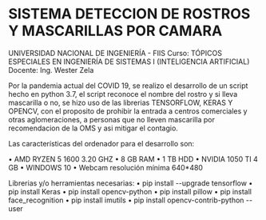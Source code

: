 # SISTEMA DETECCION DE ROSTROS Y MASCARILLAS POR CAMARA
UNIVERSIDAD NACIONAL DE INGENIERÍA - FIIS 
Curso: TÓPICOS ESPECIALES EN INGENIERÍA DE SISTEMAS I (INTELIGENCIA ARTIFICIAL)
Docente: Ing. Wester Zela

Por la pandemia actual del COVID 19, se realizo el desarrollo de un script hecho en python 3.7, el script reconoce el nombre del rostro y si lleva mascarilla o no, se hizo uso de las librerias TENSORFLOW, KERAS Y OPENCV, con el proposito de prohibir la entrada a centros comerciales y otras aglomeraciones, a personas que no lleven mascarilla por recomendacion de la OMS y asi mitigar el contagio.

Las características del ordenador para el desarrollo son:

•	AMD RYZEN 5 1600 3.20 GHZ
•	8 GB RAM
•	1 TB HDD
•	NVIDIA 1050 TI 4 GB
•	WINDOWS 10
•	Webcam resolución mínima 640*480

Librerias y/o herramientas necesarias:
•	pip install --upgrade tensorflow
•	pip install Keras
•	pip install opencv-python
•	pip install pillow
•	pip install face_recognition
•	pip install imutils
•	pip install opencv-contrib-python --user
